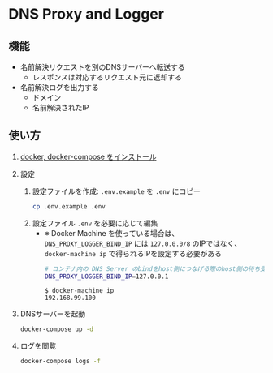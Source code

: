 # DNS Proxy and Logger

## 機能
* 名前解決リクエストを別のDNSサーバーへ転送する
    * レスポンスは対応するリクエスト元に返却する
* 名前解決ログを出力する
    * ドメイン
    * 名前解決されたIP

## 使い方
1. [docker, docker-compose をインストール](https://docs.docker.com/install/#supported-platforms)
1. 設定
    1. 設定ファイルを作成: `.env.example` を `.env` にコピー
        ```sh
        cp .env.example .env
        ```
    1. 設定ファイル `.env` を必要に応じて編集
        - ※ Docker Machine を使っている場合は、`DNS_PROXY_LOGGER_BIND_IP` には `127.0.0.0/8` のIPではなく、 `docker-machine ip` で得られるIPを設定する必要がある
            ```sh
            # コンテナ内の DNS Server のbindをhost側につなげる際のhost側の待ち受けIP
            DNS_PROXY_LOGGER_BIND_IP=127.0.0.1
            ```
            ```
            $ docker-machine ip
            192.168.99.100
            ```

1. DNSサーバーを起動
    ```sh
    docker-compose up -d
    ```
1. ログを閲覧
    ```sh
    docker-compose logs -f
    ```
